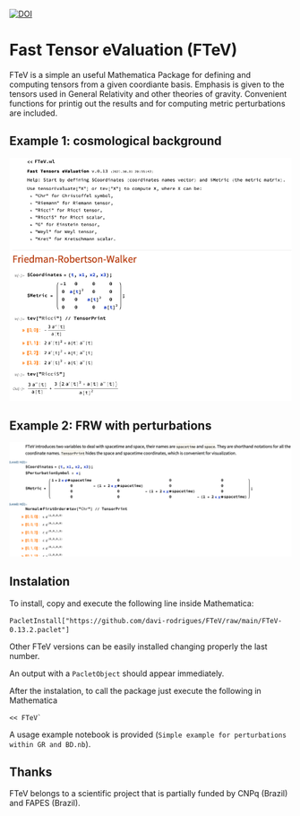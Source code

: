 [![DOI](https://zenodo.org/badge/422944259.svg)](https://zenodo.org/badge/latestdoi/422944259)


# Fast Tensor eValuation (FTeV)

FTeV is a simple an useful Mathematica Package for defining and computing tensors from a given coordiante basis. Emphasis is given to the tensors used in General Relativity and other theories of gravity. Convenient functions for printig out the results and for computing metric perturbations are included.

## Example 1: cosmological background

![example1](images/FrwExample.png)

## Example 2: FRW with perturbations

![example2](images/FrwPertExample2.png)

## Instalation
To install, copy and execute the following line inside Mathematica:
```
PacletInstall["https://github.com/davi-rodrigues/FTeV/raw/main/FTeV-0.13.2.paclet"]
```

Other FTeV versions can be easily installed changing properly the last number.

An output with a `PacletObject` should appear immediately. 

After the instalation, to call the package just execute the following in Mathematica
```
<< FTeV`
```

A usage example notebook is provided (`Simple example for perturbations within GR and BD.nb`).

## Thanks

FTeV belongs to a scientific project that is partially funded by CNPq (Brazil) and FAPES (Brazil).
